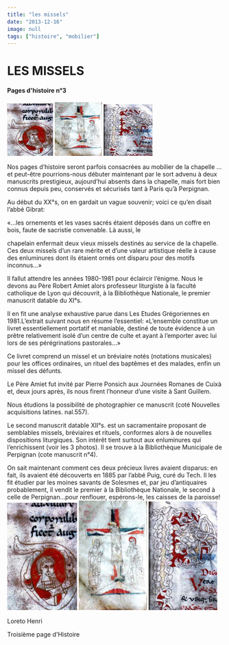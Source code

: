 ```yaml
---
title: "les missels"
date: "2013-12-16"
image: null
tags: ["histoire", "mobilier"]
---
```


# LES MISSELS

#### Pages d'histoire n°3

<img
      alt
      src="/images/arles-missel-1.jpg"
      style="width: 107px; height: 122px" />
<img
      alt
      src="/images/4-cruci.jpg"
      style="width: 110px; height: 125px" />
<img
      alt
      src="/images/arles-missel-3.jpg"
      style="width: 114px; height: 120px"
/>

Nos pages d’histoire seront parfois consacrées au mobilier de la chapelle … et peut-être pourrions-nous débuter maintenant par le sort advenu à deux manuscrits prestigieux, aujourd’hui absents dans la chapelle, mais fort bien connus depuis peu, conservés et sécurisés tant à Paris qu’à Perpignan.

Au début du XX°s, on en gardait un vague souvenir; voici ce qu’en disait l’abbé Gibrat:

«…les ornements et les vases sacrés étaient déposés dans un coffre en bois, faute de sacristie convenable. Là aussi, le

chapelain enfermait deux vieux missels destinés au service de la chapelle. Ces deux missels d’un rare mérite et d’une valeur artistique réelle à cause des enluminures dont ils étaient ornés ont disparu pour des motifs inconnus…»

Il fallut attendre les années 1980-1981 pour éclaircir l’énigme. Nous le devons au Père Robert Amiet alors professeur liturgiste à la faculté catholique de Lyon qui découvrit, à la Bibliothèque Nationale, le premier manuscrit datable du XI°s.

Il en fit une analyse exhaustive parue dans Les Etudes Grégoriennes en 1981.L’extrait suivant nous en résume l’essentiel: «L’ensemble constitue un livret essentiellement portatif et maniable, destiné de toute évidence à un prêtre relativement isolé d’un centre de culte et ayant à l’emporter avec lui lors de ses pérégrinations pastorales…»

Ce livret comprend un missel et un bréviaire notés (notations musicales) pour les offices ordinaires, un rituel des baptêmes et des malades, enfin un missel des défunts.

Le Père Amiet fut invité par Pierre Ponsich aux Journées Romanes de Cuixà et, deux jours après, ils nous firent l’honneur d’une visite à Sant Guillem.

Nous étudions la possibilité de photographier ce manuscrit (coté Nouvelles acquisitions latines. nal.557).

Le second manuscrit datable XII°s. est un sacramentaire proposant de semblables missels, bréviaires et rituels, conformes alors à de nouvelles dispositions liturgiques. Son intérêt tient surtout aux enluminures qui l’enrichissent (voir les 3 photos). Il se trouve à la Bibliothèque Municipale de Perpignan (cote manuscrit n°4).

On sait maintenant comment ces deux précieux livres avaient disparus: en fait, ils avaient été découverts en 1885 par l’abbé Puig, curé du Tech. Il les fit étudier par les moines savants de Solesmes et, par jeu d’antiquaires probablement, il vendit le premier à la Bibliothèque Nationale, le second à celle de Perpignan…pour renflouer, espérons-le, les caisses de la paroisse!
<img
      alt
      src="/images/arles-missel-1.jpg"
      style="width: 163px; height: 250px"
/>
<img
      alt
      src="/images/4-cruci.jpg"
      style="width: 159px; height: 255px"
/>
<img
      alt
      src="/images/arles-missel-3.jpg"
      style="width: 160px; height: 253px"
/>

Loreto Henri

Troisième page d'Histoire
